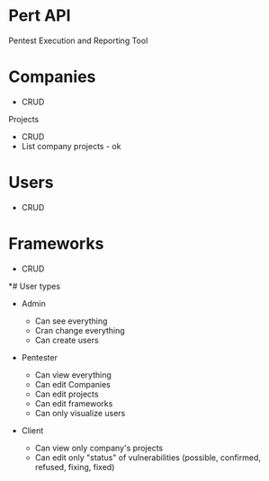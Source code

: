 # Pert API
Pentest Execution and Reporting Tool

# Companies
- CRUD

Projects
- CRUD
- List company projects - ok

# Users
- CRUD

# Frameworks
- CRUD

*# User types

* Admin
  * Can see everything
  * Cran change everything
  * Can create users

* Pentester
  * Can view everything
  * Can edit Companies
  * Can edit projects
  * Can edit frameworks
  * Can only visualize users
 
* Client
  * Can view only company's projects
  * Can edit only "status" of vulnerabilities (possible, confirmed, refused, fixing, fixed)
